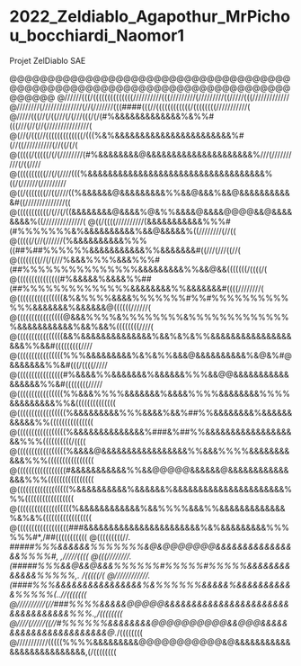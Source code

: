 # 2022_Zeldiablo_Agapothur_MrPichou_bocchiardi_Naomor1
Projet ZelDiablo SAE

@@@@@@@@@@@@@@@@@@@@@@@@@@@@@@@@@@@@@@@@@@@@@@@@@@@@@@@@@@@@@@@@@@@@@@@@@@@@@@@@
@//////(((/((((((((((((((//////////(((/////////(/////////((/////(((/////////////
@////////(//////////////(//(///////(((####(((//((((((((((((/((((((((///////////(
@/////(((//(/((///(/(///(((/(/(#%&&&&&&&&&&&&&%&%%#(((///(//(//(///////////////(
@(//(/(((//(((((((((((((/(((%&%&&&&&&&&&&&&&&&&&&&&&&&%#(//((//////////(//((/(/(
@(((((/(((((/(/(////////(#%&&&&&&&&@&&&&&&&&&&&&&&&&&&&&&%///(//////////(/((////
@((((((((((//(/(////(((%&&&&&&&&&&&&&&&&&&&&&&&&&&&&&&&&&&&%((/(//////(/////////
@((/(((((((//((////((%&&&&&&@&&&&&&&&&%%&&@&&&%&&@&&&&&&&&&&&#((//////////////((
@(((((((((((/(//(/((&&&&&&&&@&&&&%@&%%&&&&@&&&&@@@@&&@&&&&&&&&%((//////////////(
@((/((((//////////(&&&&&&&&&&&%%%#(#%%%%%%%&%&&&&&&&&&&%&&@&&&&&%((////////(//((
@(((((/(//(//////(%&&&&&&&&&&%%%((##%##%%%%%%&&&&&&&&&&&%%&&&&&&&#((///(///((//(
@((((((((//(/(///%&&&%%%%&&&%%%#(##%%%%%%%%%%%%%%%&&&&&&&&&%%&&@&&(((((((/((((/(
@(((((((((((((((#%&&&&&%&&&&%%##(##%%%%%%%%%%%%%%&&&&&&&&%%&&&&&&&#((((////////(
@((((((((((((((((&%&%%%%&&&&%%%%%%%#%%#%%%%%%%%%%%%%&&&&&&&%&&&&&&@((((((//////(
@((((((((((((((((@&&&%%%%&%%%%%%%%&%%%%%%%%%%%%%%&&&&&&&&&&&%&&%&&%((((((((////(
@((((((((((((((((&&%&&&&&&&&&&&&&&%&&%&%&%%&&&&&&&&&&&&&&&&&&&%%&&#(((((((((////
@((((((((((((((((%%%&&&&&&&&&%&%&%%&&&@&&&&&&&&&&%&@&%#@&&&&&&&%%&#(((/((((/////
@((((((((((((((((#%&&&&%%&&&&&&&%&&&&&&%%%&&@@&&&&&&&&&&&&&&&&&%%&#((((((((/////
@((((((((((((((((%%&&&%%%%&&&&&&&%&&&&%%%%&&&&&&&&%%%%&&&&&&&&&%%&((((((((((((((
@(((((((((((((((((%&&&&&&&&&%%%&&&&%&&%##%%&&&&&&&&%&&&&&&&&&&&%%(((((((((((((((
@(((((((((((((((((%&&&&&&&&&&&&&&%###&%##%%&&&&&&&&&&&&&&&&&&&%%%((((((((((/((((
@(((((((((((((((((%&&&&@&&&&&&&&&&&&&&&&&%%&&&%%%%&&&&&&&&&&&%%%((((((((((((((((
@(((((((((((((((((#&&&&&&&&&&&%%&&@@@@@&&&&&&@&&&&&&&&&&&&&&&%%%((((((((((((((((
@((((((((((((((((((%&&&&&&&&&&%&&&&&&%&&&&&&&&&&&&&&&&&&&&&&%%%(((((((((((((((((
@(((((((((((((((((((%&&&&&&&&&&&&%&&%%%%&&&%%&&&&&&&&&&&&&%&%&%(((((((((((((((((
@((((((((((((((((((###&&&&&&&&&&&&&&&&&&&&&&&%&%&&&&&&&&&%%%%%%#*,/##(((((((((((
@(((((((((//. *#####%%%&&&&&&%%%%%%%&@&@@@@@@@&&&&&&&&&&&&&&&&%%%%#,  ,/////((((
@(((////////. (#####%%%&&@&&@&&&%%%%%%#%%%%%#%%%%%&&&&&&&&&&&&&%%%%%,. */(((((/(
@////////////.(####%%%&&&&&&&&&&&&&&&&%&%%%%%%&&&&&%&&&&&&&&&&&%%%%%(..//(((((((
@//////////(//*###%%%%&&&&&@@@@@&&&&&&&&&&&&&&&&&&&&&&&&&&&&&&&&&&%%%.,/((((((((
@////(/////((//#%%%%%%&&&&&&&&@@@@@@@@@@&&@@@&&&&&&&&&&&&&&&&&&&&&&&@.*/((((((((
@///////////(((((%%%%&&&&&&&&&@@@@@@@@@@@&@&&&&&&&&&&&&&&&&&&&&&&&&&&,(/((((((((